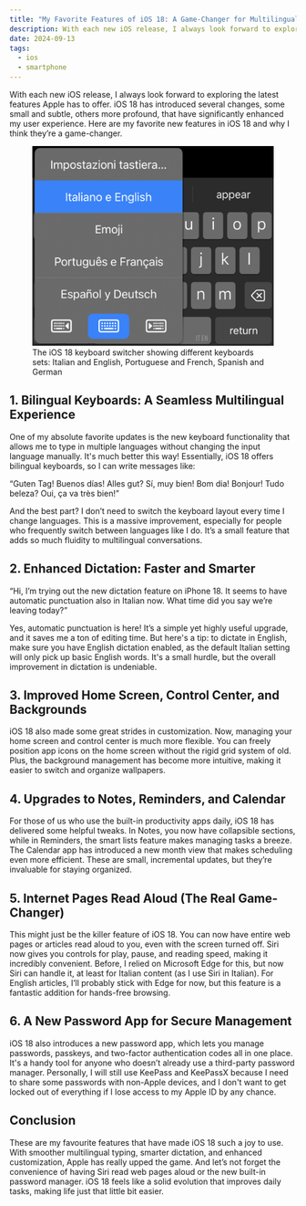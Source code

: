 ```yaml
---
title: "My Favorite Features of iOS 18: A Game-Changer for Multilingual Users and More"
description: With each new iOS release, I always look forward to exploring the latest features Apple has to offer. iOS 18 has introduced several changes, some small and subtle, others more profound, that have significantly enhanced my user experience. Here are my favorite new features in iOS 18 and why I think they’re a game-changer.
date: 2024-09-13
tags:
  - ios
  - smartphone
---
```


With each new iOS release, I always look forward to exploring the latest features Apple has to offer. iOS 18 has introduced several changes, some small and subtle, others more profound, that have significantly enhanced my user experience. Here are my favorite new features in iOS 18 and why I think they’re a game-changer.

<figure>
	<img src="IMG_5193.PNG" alt="The iOS 18 keyboard switcher showing different keyboards sets: Italian and English, Portuguese and French, Spanish and German" sizes="648px" loading="eager">
	<figcaption>The iOS 18 keyboard switcher showing different keyboards sets: Italian and English, Portuguese and French, Spanish and German</figcaption>
</figure>

## 1. Bilingual Keyboards: A Seamless Multilingual Experience

One of my absolute favorite updates is the new keyboard functionality that allows me to type in multiple languages without changing the input language manually. It's much better this way! Essentially, iOS 18 offers bilingual keyboards, so I can write messages like:

“Guten Tag! Buenos días! Alles gut? Sí, muy bien! Bom dia! Bonjour! Tudo beleza? Oui, ça va très bien!”

And the best part? I don’t need to switch the keyboard layout every time I change languages. This is a massive improvement, especially for people who frequently switch between languages like I do. It’s a small feature that adds so much fluidity to multilingual conversations.

## 2. Enhanced Dictation: Faster and Smarter

“Hi, I’m trying out the new dictation feature on iPhone 18. It seems to have automatic punctuation also in Italian now. What time did you say we’re leaving today?”

Yes, automatic punctuation is here! It’s a simple yet highly useful upgrade, and it saves me a ton of editing time. But here's a tip: to dictate in English, make sure you have English dictation enabled, as the default Italian setting will only pick up basic English words. It's a small hurdle, but the overall improvement in dictation is undeniable.

## 3. Improved Home Screen, Control Center, and Backgrounds

iOS 18 also made some great strides in customization. Now, managing your home screen and control center is much more flexible. You can freely position app icons on the home screen without the rigid grid system of old. Plus, the background management has become more intuitive, making it easier to switch and organize wallpapers.

## 4. Upgrades to Notes, Reminders, and Calendar

For those of us who use the built-in productivity apps daily, iOS 18 has delivered some helpful tweaks. In Notes, you now have collapsible sections, while in Reminders, the smart lists feature makes managing tasks a breeze. The Calendar app has introduced a new month view that makes scheduling even more efficient. These are small, incremental updates, but they’re invaluable for staying organized.

## 5. Internet Pages Read Aloud (The Real Game-Changer)

This might just be the killer feature of iOS 18. You can now have entire web pages or articles read aloud to you, even with the screen turned off. Siri now gives you controls for play, pause, and reading speed, making it incredibly convenient. Before, I relied on Microsoft Edge for this, but now Siri can handle it, at least for Italian content (as I use Siri in Italian). For English articles, I’ll probably stick with Edge for now, but this feature is a fantastic addition for hands-free browsing.

## 6. A New Password App for Secure Management

iOS 18 also introduces a new password app, which lets you manage passwords, passkeys, and two-factor authentication codes all in one place. It's a handy tool for anyone who doesn’t already use a third-party password manager. Personally, I will still use KeePass and KeePassX because I need to share some passwords with non-Apple devices, and I don't want to get locked out of everything if I lose access to my Apple ID by any chance.

## Conclusion

These are my favourite features that have made iOS 18 such a joy to use. With smoother multilingual typing, smarter dictation, and enhanced customization, Apple has really upped the game. And let’s not forget the convenience of having Siri read web pages aloud or the new built-in password manager. iOS 18 feels like a solid evolution that improves daily tasks, making life just that little bit easier.
